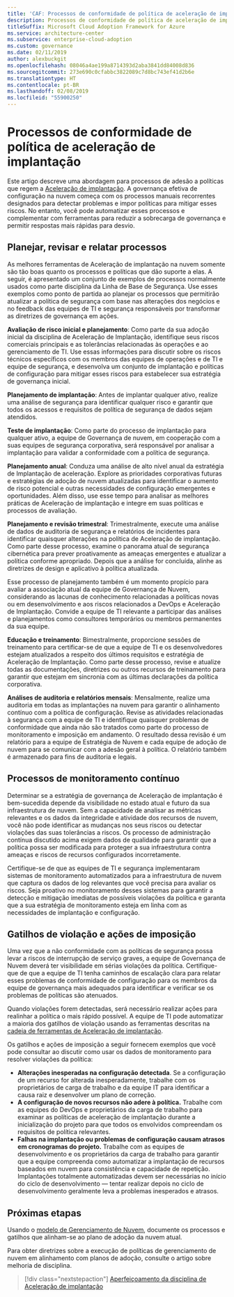 ```yaml
---
title: 'CAF: Processos de conformidade de política de aceleração de implantação'
description: Processos de conformidade de política de aceleração de implantação
titleSuffix: Microsoft Cloud Adoption Framework for Azure
ms.service: architecture-center
ms.subservice: enterprise-cloud-adoption
ms.custom: governance
ms.date: 02/11/2019
author: alexbuckgit
ms.openlocfilehash: 08046a4ae199a8714393d2aba3841dd84008d836
ms.sourcegitcommit: 273e690c0cfabbc3822089c7d8bc743ef41d2b6e
ms.translationtype: HT
ms.contentlocale: pt-BR
ms.lasthandoff: 02/08/2019
ms.locfileid: "55900250"
---
```

# <a name="deployment-acceleration-policy-compliance-processes"></a>Processos de conformidade de política de aceleração de implantação

Este artigo descreve uma abordagem para processos de adesão a políticas que regem a [Aceleração de implantação](./overview.md). A governança efetiva de configuração na nuvem começa com os processos manuais recorrentes designados para detectar problemas e impor políticas para mitigar esses riscos. No entanto, você pode automatizar esses processos e complementar com ferramentas para reduzir a sobrecarga de governança e permitir respostas mais rápidas para desvio.

## <a name="planning-review-and-reporting-processes"></a>Planejar, revisar e relatar processos

As melhores ferramentas de Aceleração de implantação na nuvem somente são tão boas quanto os processos e políticas que dão suporte a elas. A seguir, é apresentado um conjunto de exemplos de processos normalmente usados como parte disciplina da Linha de Base de Segurança. Use esses exemplos como ponto de partida ao planejar os processos que permitirão atualizar a política de segurança com base nas alterações dos negócios e no feedback das equipes de TI e segurança responsáveis por transformar as diretrizes de governança em ações.

**Avaliação de risco inicial e planejamento**: Como parte da sua adoção inicial da disciplina de Aceleração de Implantação, identifique seus riscos comerciais principais e as tolerâncias relacionadas às operações e ao gerenciamento de TI. Use essas informações para discutir sobre os riscos técnicos específicos com os membros das equipes de operações e de TI e equipe de segurança, e desenvolva um conjunto de implantação e políticas de configuração para mitigar esses riscos para estabelecer sua estratégia de governança inicial.

**Planejamento de implantação**: Antes de implantar qualquer ativo, realize uma análise de segurança para identificar qualquer risco e garantir que todos os acessos e requisitos de política de segurança de dados sejam atendidos.

**Teste de implantação**: Como parte do processo de implantação para qualquer ativo, a equipe de Governança de nuvem, em cooperação com a suas equipes de segurança corporativa, será responsável por analisar a implantação para validar a conformidade com a política de segurança.

**Planejamento anual**: Conduza uma análise de alto nível anual da estratégia de Implantação de aceleração. Explore as prioridades corporativas futuras e estratégias de adoção de nuvem atualizadas para identificar o aumento de risco potencial e outras necessidades de configuração emergentes e oportunidades. Além disso, use esse tempo para analisar as melhores práticas de Aceleração de implantação e integre em suas políticas e processos de avaliação.

**Planejamento e revisão trimestral**: Trimestralmente, execute uma análise de dados de auditoria de segurança e relatórios de incidentes para identificar quaisquer alterações na política de Aceleração de implantação. Como parte desse processo, examine o panorama atual de segurança cibernética para prever proativamente as ameaças emergentes e atualizar a política conforme apropriado. Depois que a análise for concluída, alinhe as diretrizes de design e aplicativo à política atualizada.

Esse processo de planejamento também é um momento propício para avaliar a associação atual da equipe de Governança de Nuvem, considerando as lacunas de conhecimento relacionadas a políticas novas ou em desenvolvimento e aos riscos relacionados a DevOps e Aceleração de Implantação. Convide a equipe de TI relevante a participar das análises e planejamentos como consultores temporários ou membros permanentes da sua equipe. 

**Educação e treinamento**: Bimestralmente, proporcione sessões de treinamento para certificar-se de que a equipe de TI e os desenvolvedores estejam atualizados a respeito dos últimos requisitos e estratégia de Aceleração de Implantação. Como parte desse processo, revise e atualize todas as documentações, diretrizes ou outros recursos de treinamento para garantir que estejam em sincronia com as últimas declarações da política corporativa.

**Análises de auditoria e relatórios mensais**: Mensalmente, realize uma auditoria em todas as implantações na nuvem para garantir o alinhamento contínuo com a política de configuração. Revise as atividades relacionadas à segurança com a equipe de TI e identifique quaisquer problemas de conformidade que ainda não são tratados como parte do processo de monitoramento e imposição em andamento. O resultado dessa revisão é um relatório para a equipe de Estratégia de Nuvem e cada equipe de adoção de nuvem para se comunicar com a adesão geral à política. O relatório também é armazenado para fins de auditoria e legais.

## <a name="ongoing-monitoring-processes"></a>Processos de monitoramento contínuo

Determinar se a estratégia de governança de Aceleração de implantação é bem-sucedida depende da visibilidade no estado atual e futuro da sua infraestrutura de nuvem. Sem a capacidade de analisar as métricas relevantes e os dados da integridade e atividade dos recursos de nuvem, você não pode identificar as mudanças nos seus riscos ou detectar violações das suas tolerâncias a riscos. Os processo de administração contínua discutido acima exigem dados de qualidade para garantir que a política possa ser modificada para proteger a sua infraestrutura contra ameaças e riscos de recursos configurados incorretamente.

Certifique-se de que as equipes de TI e segurança implementaram sistemas de monitoramento automatizados para a infraestrutura de nuvem que captura os dados de log relevantes que você precisa para avaliar os riscos. Seja proativo no monitoramento desses sistemas para garantir a detecção e mitigação imediatas de possíveis violações da política e garanta que a sua estratégia de monitoramento esteja em linha com as necessidades de implantação e configuração.

## <a name="violation-triggers-and-enforcement-actions"></a>Gatilhos de violação e ações de imposição

Uma vez que a não conformidade com as políticas de segurança possa levar a riscos de interrupção de serviço graves, a equipe de Governança de Nuvem deverá ter visibilidade em sérias violações da política. Certifique-que de que a equipe de TI tenha caminhos de escalação clara para relatar esses problemas de conformidade de configuração para os membros da equipe de governança mais adequados para identificar e verificar se os problemas de políticas são atenuados.  

Quando violações forem detectadas, será necessário realizar ações para realinhar a política o mais rápido possível. A equipe de TI pode automatizar a maioria dos gatilhos de violação usando as ferramentas descritas na [cadeia de ferramentas de Aceleração de implantação](toolchain.md).

Os gatilhos e ações de imposição a seguir fornecem exemplos que você pode consultar ao discutir como usar os dados de monitoramento para resolver violações da política:

- **Alterações inesperadas na configuração detectada**. Se a configuração de um recurso for alterada inesperadamente, trabalhe com os proprietários de carga de trabalho e da equipe IT para identificar a causa raiz e desenvolver um plano de correção.
- **A configuração de novos recursos não adere à política.** Trabalhe com as equipes do DevOps e proprietários da carga de trabalho para examinar as políticas de aceleração de implantação durante a inicialização do projeto para que todos os envolvidos compreendam os requisitos de política relevantes.
- **Falhas na implantação ou problemas de configuração causam atrasos em cronogramas do projeto.** Trabalhe com as equipes de desenvolvimento e os proprietários da carga de trabalho para garantir que a equipe compreenda como automatizar a implantação de recursos baseados em nuvem para consistência e capacidade de repetição. Implantações totalmente automatizadas devem ser necessárias no início do ciclo de desenvolvimento &mdash; tentar realizar depois no ciclo de desenvolvimento geralmente leva a problemas inesperados e atrasos.

## <a name="next-steps"></a>Próximas etapas

Usando o [modelo de Gerenciamento de Nuvem](./template.md), documente os processos e gatilhos que alinham-se ao plano de adoção da nuvem atual.

Para obter diretrizes sobre a execução de políticas de gerenciamento de nuvem em alinhamento com planos de adoção, consulte o artigo sobre melhoria de disciplina.

> [!div class="nextstepaction"]
> [Aperfeiçoamento da disciplina de Aceleração de implantação](./discipline-improvement.md)
